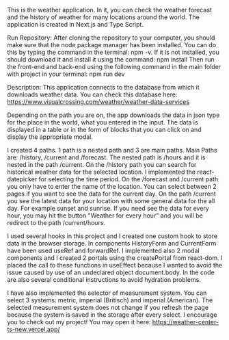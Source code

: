 This is the weather application. In it, you can check the weather forecast and the history of weather for many locations around the world.
The application is created in Next.js and Type Script.

Run Repository:
After cloning the repository to your computer, you should make sure that the node package manager has been installed. You can do this by typing the command in the terminal: npm -v. If it is not installed, you should download it and install it using the command: npm install Then run the front-end and back-end using the following command in the main folder with project in your terminal: npm run dev

Description:
This application connects to the database from which it downloads weather data. You can check this database here: 
https://www.visualcrossing.com/weather/weather-data-services

Depending on the path you are on, the app downloads the data in json type for the place in the world, what you entered in the input.
The data is displayed in a table or in the form of blocks that you can click on and display the appropriate modal.

I created 4 paths. 1 path is a nested path and 3 are main paths. Main Paths are: /history, /current and /forecast. The nested path is /hours and it is nested in the path /current.
On the /history path you can search for historical weather data for the selected location. I implemented the react-datepicker for selecting the time period. 
On the /forecast and /current path you only have to enter the name of the location. 
You can select between 2 pages if you want to see the data for the current day. 
On the path /current you see the latest data for your location with some general data for the all day. For example sunset and sunrise.
If you need see the data for every hour, you may hit the button "Weather for every hour" and you will be redirect to the path /current/hours.

I used several hooks in this project and I created one custom hook to store data in the browser storage. In components HistoryForm and CurrentForm have been used useRef and forwardRef.
I implemented also 2 modal components and I created 2 portals using the createPortal from react-dom. I placed the call to these functions in useEffect because I wanted to avoid the issue caused by use of an undeclared object document.body.
In the code are also several conditional instructions to avoid hydration problems.
 
I have also implemented the selector of measurement system. You can select 3 systems: metric, imperial (Britisch) and imperial (American). 
The selected measurement system does not change if you refresh the page because the system is saved in the storage after every select.
I encourage you to check out my project! You may open it here: https://weather-center-ts-new.vercel.app/





